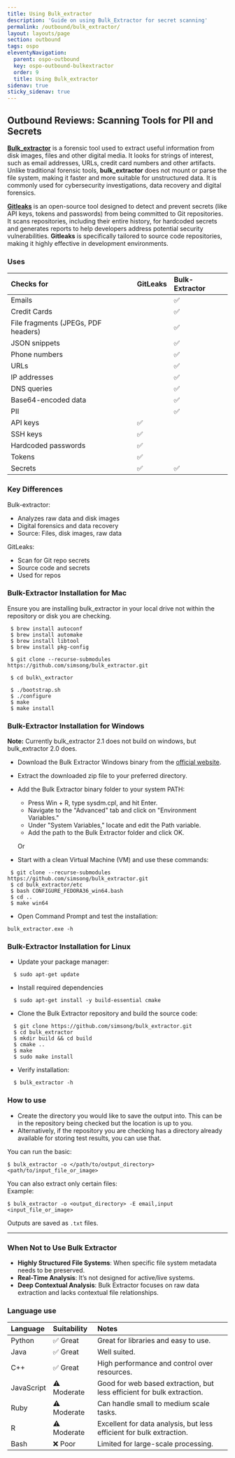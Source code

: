 ```yaml
---
title: Using Bulk_extractor
description: 'Guide on using Bulk_Extractor for secret scanning'
permalink: /outbound/bulk_extractor/
layout: layouts/page
section: outbound
tags: ospo
eleventyNavigation:
  parent: ospo-outbound
  key: ospo-outbound-bulkextractor
  order: 9
  title: Using Bulk_extractor
sidenav: true
sticky_sidenav: true
---
```


## Outbound Reviews: Scanning Tools for PII and Secrets

**[Bulk_extractor](https://github.com/simsong/bulk_extractor)** is a forensic tool used to extract useful information from disk images, files and other digital media. It looks for strings of interest, such as email addresses, URLs, credit card numbers and other artifacts. Unlike traditional forensic tools, **bulk_extractor** does not mount or parse the file system, making it faster and more suitable for unstructured data. It is commonly used for cybersecurity investigations, data recovery and digital forensics.

**[Gitleaks](https://github.com/gitleaks/gitleaks)** is an open-source tool designed to detect and prevent secrets (like API keys, tokens and passwords) from being committed to Git repositories. It scans repositories, including their entire history, for hardcoded secrets and generates reports to help developers address potential security vulnerabilities. **Gitleaks** is specifically tailored to source code repositories, making it highly effective in development environments.

### Uses

| Checks for                          | GitLeaks | Bulk-Extractor |
| :---------------------------------- | :------- | :------------- |
| Emails                              |          | ✅             |
| Credit Cards                        |          | ✅             |
| File fragments (JPEGs, PDF headers) |          | ✅             |
| JSON snippets                       |          | ✅             |
| Phone numbers                       |          | ✅             |
| URLs                                |          | ✅             |
| IP addresses                        |          | ✅             |
| DNS queries                         |          | ✅             |
| Base64-encoded data                 |          | ✅             |
| PII                                 |          | ✅             |
| API keys                            | ✅       |                |
| SSH keys                            | ✅       |                |
| Hardcoded passwords                 | ✅       |                |
| Tokens                              | ✅       |                |
| Secrets                             | ✅       | ✅             |

### Key Differences

Bulk-extractor:

- Analyzes raw data and disk images
- Digital forensics and data recovery
- Source: Files, disk images, raw data

GitLeaks:

- Scan for Git repo secrets
- Source code and secrets
- Used for repos

### Bulk-Extractor Installation for Mac

Ensure you are installing bulk_extractor in your local drive not within the repository or disk you are checking.

```
 $ brew install autoconf
 $ brew install automake
 $ brew install libtool
 $ brew install pkg-config

 $ git clone --recurse-submodules https://github.com/simsong/bulk_extractor.git

 $ cd bulk\_extractor

 $ ./bootstrap.sh
 $ ./configure
 $ make
 $ make install
```

### Bulk-Extractor Installation for Windows

**Note:** Currently bulk_extractor 2.1 does not build on windows, but bulk_extractor 2.0 does.

- Download the Bulk Extractor Windows binary from the [official website](https://github.com/simsong/bulk_extractor).
- Extract the downloaded zip file to your preferred directory.
- Add the Bulk Extractor binary folder to your system PATH:

  - Press Win + R, type sysdm.cpl, and hit Enter.
  - Navigate to the "Advanced" tab and click on "Environment Variables."
  - Under "System Variables," locate and edit the Path variable.
  - Add the path to the Bulk Extractor folder and click OK.

  Or

- Start with a clean Virtual Machine (VM) and use these commands:

```
 $ git clone --recurse-submodules https://github.com/simsong/bulk_extractor.git
 $ cd bulk_extractor/etc
 $ bash CONFIGURE_FEDORA36_win64.bash
 $ cd ..
 $ make win64
```

- Open Command Prompt and test the installation:

```
bulk_extractor.exe -h
```

### Bulk-Extractor Installation for Linux

- Update your package manager:

```
  $ sudo apt-get update
```

- Install required dependencies

```
  $ sudo apt-get install -y build-essential cmake
```

- Clone the Bulk Extractor repository and build the source code:

```
  $ git clone https://github.com/simsong/bulk_extractor.git
  $ cd bulk_extractor
  $ mkdir build && cd build
  $ cmake ..
  $ make
  $ sudo make install
```

- Verify installation:

```
  $ bulk_extractor -h
```

### How to use

- Create the directory you would like to save the output into. This can be in the repository being checked but the location is up to you.
- Alternatively, if the repository you are checking has a directory already available for storing test results, you can use that.

You can run the basic:

```
$ bulk_extractor -o </path/to/output_directory> <path/to/input_file_or_image>
```

You can also extract only certain files:  
Example:

```
$ bulk_extractor -o <output_directory> -E email,input <input_file_or_image>
```

Outputs are saved as `.txt` files.

---

### When Not to Use Bulk Extractor

- **Highly Structured File Systems**: When specific file system metadata needs to be preserved.
- **Real-Time Analysis**: It’s not designed for active/live systems.
- **Deep Contextual Analysis**: Bulk Extractor focuses on raw data extraction and lacks contextual file relationships.

### Language use

| Language   | Suitability | Notes                                                                  |
| :--------- | :---------- | :--------------------------------------------------------------------- |
| Python     | ✅ Great    | Great for libraries and easy to use.                                   |
| Java       | ✅ Great    | Well suited.                                                           |
| C++        | ✅ Great    | High performance and control over resources.                           |
| JavaScript | ⚠️ Moderate | Good for web based extraction, but less efficient for bulk extraction. |
| Ruby       | ⚠️ Moderate | Can handle small to medium scale tasks.                                |
| R          | ⚠️ Moderate | Excellent for data analysis, but less efficient for bulk extraction.   |
| Bash       | ❌ Poor     | Limited for large-scale processing.                                    |
